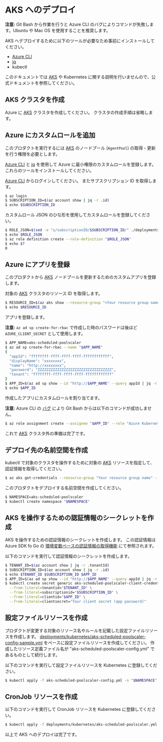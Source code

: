 # AKS へのデプロイ

**注意:** Git Bash から作業を行うと Azure CLI のバグによりコマンドが失敗します。Ubuntu や Mac OS を使用することを推奨します。

AKS へデプロイするために以下のツールが必要なため事前にインストールしてください。

- [Azure CLI]
- [jq]
- kubectl

このドキュメントでは [AKS] や Kubernetes に関する説明を行いませんので、公式ドキュメントを参照してください。

## AKS クラスタを作成

Azure に [AKS] クラスタを作成してください。
クラスタの作成手順は省略します。

## Azure にカスタムロールを追加

このプロダクトを実行するには [AKS] のノードプール (`AgentPool`) の取得・更新を行う権限を必要とします。

[Azure CLI] と [jq] を使用して Azure に最小権限のカスタムロールを登録します。
これらのツールをインストールしてください。

[Azure CLI] からログインしてください。
またサブスクリプション ID を取得します。

```bash
$ az login
$ SUBSCRIPTION_ID=$(az account show | jq -r .id)
$ echo $SUBSCRIPTION_ID
```

カスタムロール JSON のひな形を使用してカスタムロールを登録してください。

```bash
$ ROLE_JSON=$(sed -e "s/subscriptionID/$SUBSCRIPTION_ID/" ./deployments/azure/AzureKubernetesAgentPoolOperatorRole.json)
$ echo $ROLE_JSON
$ az role definition create --role-definition "$ROLE_JSON"
$ echo $?
0
```

## Azure にアプリを登録

このプロダクトから [AKS] ノードプールを更新するためのカスタムアプリを登録します。

対象の [AKS] クラスタのリソース ID を取得します。

```bash
$ RESOURCE_ID=$(az aks show --resource-group "<Your resource group name>" --name "<Your resource name>" | jq -r .id)
$ echo $RESOURCE_ID
```

アプリを登録します。

**注意:** `az ad sp create-for-rbac` で作成した時のパスワードは後ほど `AZURE_CLIENT_SECRET` として使用します。

```bash
$ APP_NAME=aks-scheduled-poolscaler
$ az ad sp create-for-rbac --name "$APP_NAME"
{
  "appId": "ffffffff-ffff-ffff-ffff-ffffffffffff",
  "displayName": "xxxxxxxx",
  "name": "http://xxxxxxxx",
  "password": "ZZZZZZZZZZZZZZZZZZZZZZZZZZZZZZZZZZ",
  "tenant": "ffffffff-ffff-ffff-ffff-ffffffffffff"
}
$ APP_ID=$(az ad sp show --id "http://$APP_NAME" --query appId | jq -r .)
$ echo $APP_ID
```

作成したアプリにカスタムロールを割り当てます。

**注意:** Azure CLI の [バグ](https://github.com/MicrosoftDocs/azure-docs/issues/24857) により Git Bash からは以下のコマンドが成功しません。

```bash
$ az role assignment create --assignee "$APP_ID" --role "Azure Kubernetes Agent Pool Operator Role" --scope "$RESOURCE_ID"
```

これで [AKS] クラスタ外の準備は完了です。

## デプロイ先の名前空間を作成

kubectl で対象のクラスタを操作するために対象の [AKS] リソースを指定して、認証情報を取得してください。

```bash
$ az aks get-credentials --resource-group "Your resource group name" --name "Your resource name"
```

このプロダクトをデプロイする名前空間を作成してください。

```bash
$ NAMESPACE=aks-scheduled-poolscaler
$ kubectl create namespace "$NAMESPACE"
```

## AKS を操作するための認証情報のシークレットを作成

AKS を操作するための認証情報のシークレットを作成します。
この認証情報は Azure SDK fo Go の
[環境変数ベースの認証情報の取得機能](https://docs.microsoft.com/azure/developer/go/azure-sdk-authorization#use-environment-based-authentication)
にて参照されます。

以下のコマンドを実行して認証情報のシークレットを作成します。

```bash
$ TENANT_ID=$(az account show | jq -r .tenantId)
$ SUBSCRIPTION_ID=$(az account show | jq -r .id)
$ echo $TENANT_ID $SUBSCRIPTION_ID $APP_ID
$ APP_ID=$(az ad sp show --id "http://$APP_NAME" --query appId | jq -r .)
$ kubectl create secret generic aks-scheduled-poolscaler-client-credentials -n "$NAMESPACE" \
  --from-literal=tenantid="$TENANT_ID" \
  --from-literal=subscriptionid="$SUBSCRIPTION_ID" \
  --from-literal=clientid="$APP_ID" \
  --from-literal=clientsecret="Your client secret (app password)"
```

## 設定ファイルリソースを作成

プロダクトが変更する対象のリソース名やルールを記載した設定ファイルリソースを作成します。
[deployments/kubernetes/aks-scheduled-poolscaler-config-sample.yml](../deployments/kubernetes/aks-scheduled-poolscaler-config-sample.yml)
をベースに設定ファイルリソースを作成してください。
作成したリソース定義ファイル名が "aks-scheduled-poolscaler-config.yml" であるものとして続行します。

以下のコマンドを実行して設定ファイルリソースを Kubernetes に登録してください。

```bash
$ kubectl apply -f aks-scheduled-poolscaler-config.yml -n "$NAMESPACE"
```

## CronJob リソースを作成

以下のコマンドを実行して CronJob リソースを Kubernetes に登録してください。

```bash
$ kubectl apply -f deployments/kubernetes/aks-scheduled-poolscaler.yml -n "$NAMESPACE"
```

以上で AKS へのデプロイは完了です。

[aks]: https://azure.microsoft.com/services/kubernetes-service/
[azure cli]: https://docs.microsoft.com/cli/azure/
[jq]: https://stedolan.github.io/jq/
